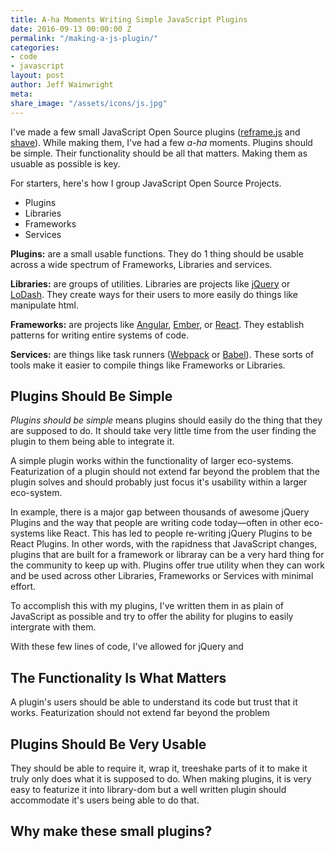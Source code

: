 ```yaml
---
title: A-ha Moments Writing Simple JavaScript Plugins
date: 2016-09-13 00:00:00 Z
permalink: "/making-a-js-plugin/"
categories:
- code
- javascript
layout: post
author: Jeff Wainwright
meta: 
share_image: "/assets/icons/js.jpg"
---
```


I've made a few small JavaScript Open Source plugins ([reframe.js](https://dollarshaveclub.github.io/reframe.js/) and [shave](https://dollarshaveclub.github.io/shave/)). While making them, I've had a few _a-ha_ moments. Plugins should be simple. Their functionality should be all that matters. Making them as usuable as possible is key. 

For starters, here's how I group JavaScript Open Source Projects. 

-  Plugins
-  Libraries
-  Frameworks
-  Services

**Plugins:** are a small usable functions. They do 1 thing should be usable across a wide spectrum of Frameworks, Libraries and services. 

**Libraries:** are groups of utilities. Libraries are projects like [jQuery](http://jquery.com/) or [LoDash](https://lodash.com/). They create ways for their users to more easily do things like manipulate html.

**Frameworks:** are projects like [Angular](https://angular.io/docs/js/latest/), [Ember](http://emberjs.com/), or [React](https://facebook.github.io/react/). They establish patterns for writing entire systems of code.

**Services:** are things like task runners ([Webpack](http://webpack.github.io/) or [Babel](http://babeljs.io/)). These sorts of tools make it easier to compile things like Frameworks or Libraries. 

## Plugins Should Be Simple

_Plugins should be simple_ means plugins should easily do the thing that they are supposed to do. It should take very little time from the user finding the plugin to them being able to integrate it.

A simple plugin works within the functionality of larger eco-systems. Featurization of a plugin should not extend far beyond the problem that the plugin solves and should probably just focus it's usability within a larger eco-system.

In example, there is a major gap between thousands of awesome jQuery Plugins and the way that people are writing code today—often in other eco-systems like React. This has led to people re-writing jQuery Plugins to be React Plugins. In other words, with the rapidness that JavaScript changes, plugins that are built for a framework or libraray can be a very hard thing for the community to keep up with. Plugins offer true utility when they can work and be used across other Libraries, Frameworks or Services with minimal effort.

To accomplish this with my plugins, I've written them in as plain of JavaScript as possible and try to offer the ability for plugins to easily intergrate with them.

With these few lines of code, I've allowed for jQuery and 

## The Functionality Is What Matters

A plugin's users should be able to understand its code but trust that it works. Featurization should not extend far beyond the problem

## Plugins Should Be Very Usable

They should be able to require it, wrap it, treeshake parts of it to make it truly only does what it is supposed to do. When making plugins, it is very easy to featurize it into library-dom but a well written plugin should accommodate it's users being able to do that. 


## Why make these small plugins?








